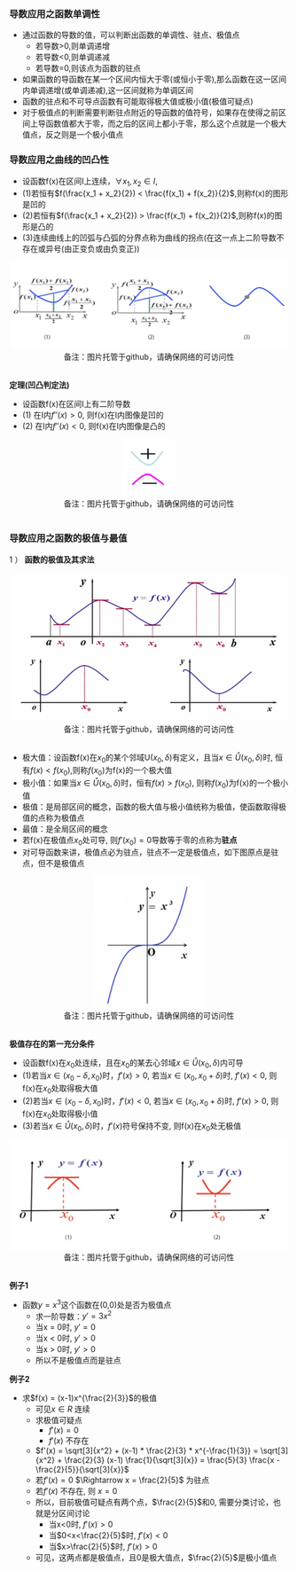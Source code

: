 ### 导数应用之函数单调性

- 通过函数的导数的值，可以判断出函数的单调性、驻点、极值点
  * 若导数>0,则单调递增
  * 若导数<0,则单调递减
  * 若导数=0,则该点为函数的驻点
- 如果函数的导函数在某一个区间内恒大于零(或恒小于零),那么函数在这一区间内单调递增(或单调递减),这一区间就称为单调区间
- 函数的驻点和不可导点函数有可能取得极大值或极小值(极值可疑点)
- 对于极值点的判断需要判断驻点附近的导函数的值符号，如果存在使得之前区间上导函数值都大于零，而之后的区间上都小于零，那么这个点就是一个极大值点，反之则是一个极小值点

### 导数应用之曲线的凹凸性

- 设函数f(x)在区间I上连续，$\forall x_1, x_2 \in I$,
- (1)若恒有$f(\frac{x_1 + x_2}{2}) < \frac{f(x_1) + f(x_2)}{2}$,则称f(x)的图形是凹的
- (2)若恒有$f(\frac{x_1 + x_2}{2}) > \frac{f(x_1) + f(x_2)}{2}$,则称f(x)的图形是凸的
- (3)连续曲线上的凹弧与凸弧的分界点称为曲线的拐点(在这一点上二阶导数不存在或异号(由正变负或由负变正))

<div align="center">
    <img width="500" src="../screenshot/5.27.jpg">
    <br />
    <div style="text-align:center">备注：图片托管于github，请确保网络的可访问性</div>
    <br />
</div>

**定理(凹凸判定法)**

- 设函数f(x)在区间I上有二阶导数
- (1) 在I内$f''(x) > 0$, 则f(x)在I内图像是凹的
- (2) 在I内$f''(x) < 0$, 则f(x)在I内图像是凸的

<div align="center">
    <img width="100" src="../screenshot/5.28.jpg">
    <br />
    <div style="text-align:center">备注：图片托管于github，请确保网络的可访问性</div>
    <br />
</div>

### 导数应用之函数的极值与最值

1 ） **函数的极值及其求法**

<div align="center">
    <img width="500" src="../screenshot/5.29.jpg">
    <br />
    <div style="text-align:center">备注：图片托管于github，请确保网络的可访问性</div>
    <br />
</div>

- 极大值：设函数f(x)在$x_0$的某个邻域U$(x_0, \delta)$有定义，且当$x \in \mathring{U}(x_0, \delta)$时, 恒有$f(x) < f(x_0)$,则称$f(x_0)$为f(x)的一个极大值
- 极小值：如果当$x \in \mathring{U}(x_0, \delta)$时，恒有$f(x) > f(x_0)$, 则称$f(x_0)$为f(x)的一个极小值
- 极值：是局部区间的概念，函数的极大值与极小值统称为极值，使函数取得极值的点称为极值点
- 最值：是全局区间的概念
- 若f(x)在极值点$x_0$处可导, 则$f'(x_0) = 0$导数等于零的点称为**驻点**
- 对可导函数来讲，极值点必为驻点，驻点不一定是极值点，如下图原点是驻点，但不是极值点

<div align="center">
    <img width="200" src="../screenshot/5.30.jpg">
    <br />
    <div style="text-align:center">备注：图片托管于github，请确保网络的可访问性</div>
    <br />
</div>

**极值存在的第一充分条件**

- 设函数f(x)在$x_0$处连续，且在$x_0$的某去心邻域$x \in \mathring{U}(x_0, \delta)$内可导
- (1)若当$x \in (x_0 - \delta, x_0)$时，$f'(x) > 0$, 若当$x \in (x_0, x_0 + \delta)$时, $f'(x) < 0$, 则f(x)在$x_0$处取得极大值
- (2)若当$x \in (x_0 - \delta, x_0)$时，$f'(x) < 0$, 若当$x \in (x_0, x_0 + \delta)$时, $f'(x) > 0$, 则f(x)在$x_0$处取得极小值
- (3)若当$x \in \mathring{U}(x_0, \delta)$时，$f'(x)$符号保持不变, 则f(x)在$x_0$处无极值

<div align="center">
    <img width="600" src="../screenshot/5.31.jpg">
    <br />
    <div style="text-align:center">备注：图片托管于github，请确保网络的可访问性</div>
    <br />
</div>

**例子1**

- 函数$y=x^3$这个函数在(0,0)处是否为极值点
    * 求一阶导数：$y' = 3x^2$ 
    * 当x = 0时, $y' = 0$
    * 当x < 0时, $y' > 0$
    * 当x > 0时, $y' > 0$
    * 所以不是极值点而是驻点

**例子2**

- 求$f(x) = (x-1)x^{\frac{2}{3}}$的极值
    * 可见$x \in R$ 连续
    * 求极值可疑点
        * $f'(x) = 0$
        * $f'(x)$ 不存在
    * $f'(x) = \sqrt[3]{x^2} + (x-1) * \frac{2}{3} * x^{-\frac{1}{3}} = \sqrt[3]{x^2} + \frac{2}{3} (x-1) \frac{1}{\sqrt[3]{x}} = \frac{5}{3} \frac{x - \frac{2}{5}}{\sqrt[3]{x}}$
    * 若$f'(x) = 0$ $\Rightarrow x = \frac{2}{5}$ 为驻点
    * 若$f'(x)$ 不存在, 则 $x = 0$
    * 所以，目前极值可疑点有两个点，$\frac{2}{5}$和$0$, 需要分类讨论，也就是分区间讨论
      * 当x<0时, $f'(x) > 0$
      * 当$0<x<\frac{2}{5}$时, $f'(x) < 0$
      * 当$x>\frac{2}{5}$时, $f'(x) > 0$
    * 可见，这两点都是极值点，且$0$是极大值点，$\frac{2}{5}$是极小值点